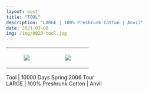 ```yaml
---
layout: post
title: "TOOL"
description: "LARGE | 100% Preshrunk Cotton | Anvil"
date: 2021-03-08
img: /img/0023-tool.jpg
---
```




<table style="width:100%;"><tr><td style="vertical-align:top;">
      <figure class="tmblr-full" data-orig-height="2048" data-orig-width="1365" data-orig-src="https://concertshirts.netlify.app/shirts/0023/0023-01.jpg"><img src="https://64.media.tumblr.com/f2206406d7c2f9749d8441f0c8c0de81/609294f011cd44a5-87/s540x810/4a090cb4737176d86fc5046fe4d9bcbd5ed3e712.jpg" data-orig-height="2048" data-orig-width="1365" data-orig-src="https://concertshirts.netlify.app/shirts/0023/0023-01.jpg"/></figure></td>
    <td style="vertical-align:top;">
      <figure class="tmblr-full" data-orig-height="2048" data-orig-width="1365" data-orig-src="https://concertshirts.netlify.app/shirts/0023/0023-02.jpg"><img src="https://64.media.tumblr.com/91871fea2c80baa96ce67da5e4d63a64/609294f011cd44a5-d1/s540x810/14e79c224749a410eab37bf0073343d9ac835255.jpg" data-orig-height="2048" data-orig-width="1365" data-orig-src="https://concertshirts.netlify.app/shirts/0023/0023-02.jpg"/></figure></td>
  </tr></table><p>
  Tool | 10000 Days Spring 2006 Tour<br/>LARGE | 100% Preshrunk Cotton | Anvil
</p>
